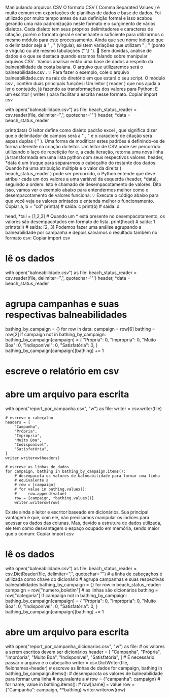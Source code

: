 Manipulando arquivos CSV
O formato CSV ( Comma Separated Values ) é muito comum em exportações de planilhas de dados e base de dados. Foi utilizado por muito tempo antes de sua definição formal e isso acabou gerando uma não padronização neste formato e o surgimento de vários dialetos.
Cada dialeto tem seus próprios delimitadores e caracteres de citação, porém o formato geral é semelhante o suficiente para utilizarmos o mesmo módulo para este processamento.
Ainda que seu nome indique que o delimitador seja a " , " (vírgula), existem variações que utilizam " ; " (ponto e vírgula) ou até mesmo tabulações (" \t ").
🎲 Sem dúvidas, análise de dados é o que se destaca quando estamos falando sobre manipular arquivos CSV .
Vamos analisar então uma base de dados a respeito da balneabilidade da costa baiana. O arquivo que utilizaremos será o balneabilidade.csv .
💡 Para fazer o exemplo, cole o arquivo balneabilidade.csv na raiz do diretório em que estará o seu script.
O módulo csv , contêm duas principais funções:
Um leitor ( reader ) que nos ajuda a ler o conteúdo, já fazendo as transformações dos valores para Python;
E um escritor ( writer ) para facilitar a escrita nesse formato.
Copiar
import csv

with open("balneabilidade.csv") as file:
    beach_status_reader = csv.reader(file, delimiter=",", quotechar='"')
    header, *data = beach_status_reader

print(data)
O leitor define como dialeto padrão excel , que significa dizer que o delimitador de campos será a " , " e o caractere de citação será aspas duplas ( " ). Uma forma de modificar estes padrões é definindo-os de forma diferente na criação do leitor.
Um leitor de CSV pode ser percorrido utilizando o laço de repetição for e, a cada iteração, retorna uma nova linha já transformada em uma lista python com seus respectivos valores.
header, *data é um truque para separarmos o cabeçalho do restante dos dados. Quando há uma atribuição múltipla e o valor da direita ( beach_status_reader ) pode ser percorrido, o Python entende que deve atribuir cada um dos valores a uma variável da esquerda (header, *data), seguindo a ordem. Isto é chamado de desempacotamento de valores. Dito isso, vamos ver o exemplo abaixo para entendermos melhor como o desempacotamento de valores funciona:
💡 Execute o código abaixo para que você veja os valores printados e entenda melhor o funcionamento.
Copiar
a, b = "cd"
print(a)  # saída: c
print(b)  # saída: d

head, *tail = [1,2,3] # Quando um * está presente no desempacotamento, os valores são desempacotados em formato de lista.
print(head)  # saída: 1
print(tail)  # saída: [2, 3]
Podemos fazer uma análise agrupando a balneabilidade por campanha e depois salvamos o resultado também no formato csv:
Copiar
import csv

# lê os dados
with open("balneabilidade.csv") as file:
    beach_status_reader = csv.reader(file, delimiter=",", quotechar='"')
    header, *data = beach_status_reader

# agrupa campanhas e suas respectivas balneabilidades
bathing_by_campaign = {}
for row in data:
    campaign = row[6]
    bathing = row[2]
    if campaign not in bathing_by_campaign:
        bathing_by_campaign[campaign] = {
            "Própria": 0,
            "Imprópria": 0,
            "Muito Boa": 0,
            "Indisponível": 0,
            "Satisfatória": 0,
        }
    bathing_by_campaign[campaign][bathing] += 1

# escreve o relatório em csv
# abre um arquivo para escrita
with open("report_por_campanha.csv", "w") as file:
    writer = csv.writer(file)

    # escreve o cabeçalho
    headers = [
        "Campanha",
        "Própria",
        "Imprópria",
        "Muito Boa",
        "Indisponível",
        "Satisfatória",
    ]
    writer.writerow(headers)

    # escreve as linhas de dados
    for campaign, bathing in bathing_by_campaign.items():
        # desempacota os valores de balneabilidade para formar uma linha
        # equivalente a
        # row = [campaign]
        # for value in bathing.values():
        #     row.append(value)
        row = [campaign, *bathing.values()]
        writer.writerow(row)
Existe ainda o leitor e escritor baseado em dicionários. Sua principal vantagem é que, com ele, não precisamos manipular os índices para acessar os dados das colunas. Mas, devido a estrutura de dados utilizada, ele tem como desvantagem o espaço ocupado em memória, sendo maior que o comum:
Copiar
import csv

# lê os dados
with open("balneabilidade.csv") as file:
    beach_status_reader = csv.DictReader(file, delimiter=",", quotechar='"')
    # a linha de cabeçaçhos é utilizada como chave do dicionário
    # agrupa campanhas e suas respectivas balneabilidades
    bathing_by_campaign = {}
    for row in beach_status_reader:
        campaign = row["numero_boletim"]  # as linhas são dicionários
        bathing = row["categoria"]
        if campaign not in bathing_by_campaign:
            bathing_by_campaign[campaign] = {
                "Própria": 0,
                "Imprópria": 0,
                "Muito Boa": 0,
                "Indisponível": 0,
                "Satisfatória": 0,
            }
        bathing_by_campaign[campaign][bathing] += 1

# abre um arquivo para escrita
with open("report_por_campanha_dicionarios.csv", "w") as file:
    # os valores a serem escritos devem ser dicionários
    header = [
        "Campanha",
        "Própria",
        "Imprópria",
        "Muito Boa",
        "Indisponível",
        "Satisfatória",
    ]
    # É necessário passar o arquivo e o cabeçalho
    writer = csv.DictWriter(file, fieldnames=header)
    # escreve as linhas de dados
    for campaign, bathing in bathing_by_campaign.items():
        # desempacota os valores de balneabilidade para formar uma linha
        # equivalente a
        # row = {"campanha": campaign}
        # for name, value in bathing.items():
        #     row[name] = value
        row = {"Campanha": campaign, **bathing}
        writer.writerow(row)